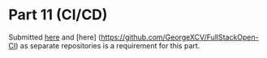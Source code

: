 # Part 11 (CI/CD)
Submitted [here](https://github.com/GeorgeXCV/full-stack-open-pokedex) and [here] (https://github.com/GeorgeXCV/FullStackOpen-CI) as separate repositories is a requirement for this part.
